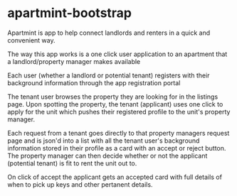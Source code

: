# apartmint-bootstrap

Apartmint is app to help connect landlords and renters in a quick and convenient way.

The way this app works is a one click user application to an apartment that a landlord/property manager makes available

Each user (whether a landlord or potential tenant) registers with their background information through the app registration portal

The tenant user browses the property they are looking for in the listings page.  Upon spotting the property, the tenant (applicant) uses one click to apply for the unit which pushes their registered profile to the unit's property manager.  

Each request from a tenant goes directly to that property managers request page and is json'd into a list with all the tenant user's background information stored in their profile as a card with an accept or reject button.  The property manager can then decide whether or not the applicant (potential tenant) is fit to rent the unit out to. 

On click of accept the applicant gets an accepted card with full details of when to pick up keys and other pertanent details.  
